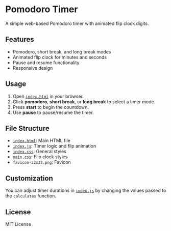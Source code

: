 # Pomodoro Timer

A simple web-based Pomodoro timer with animated flip clock digits.

## Features

- Pomodoro, short break, and long break modes
- Animated flip clock for minutes and seconds
- Pause and resume functionality
- Responsive design

## Usage

1. Open [`index.html`](index.html) in your browser.
2. Click **pomodoro**, **short break**, or **long break** to select a timer mode.
3. Press **start** to begin the countdown.
4. Use **pause** to pause/resume the timer.

## File Structure

- [`index.html`](index.html): Main HTML file
- [`index.js`](index.js): Timer logic and flip animation
- [`index.css`](index.css): General styles
- [`main.css`](main.css): Flip clock styles
- `favicon-32x32.png`: Favicon

## Customization

You can adjust timer durations in [`index.js`](index.js) by changing the values passed to the `calculates` function.

## License

MIT License
